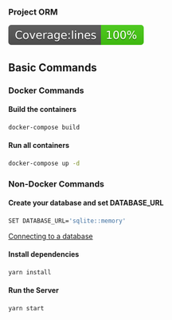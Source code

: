### Project ORM

[![coverage report](https://raw.githubusercontent.com/jhonmart/Sequelize/main/badges/badge-lines.svg?token=AMPN57BI2TS523WGX6ZNZSDBXED6I)](https://github.com/jhonmart/Sequelize/)

## Basic Commands

### Docker Commands

#### Build the containers

```sh
docker-compose build
```

#### Run all containers

```sh
docker-compose up -d
```
### Non-Docker Commands

#### Create your database and set DATABASE_URL

```sh
SET DATABASE_URL='sqlite::memory'
```
[Connecting to a database](https://sequelize.org/master/manual/getting-started.html#connecting-to-a-database)


#### Install dependencies

```sh
yarn install
```

#### Run the Server

```sh
yarn start
```